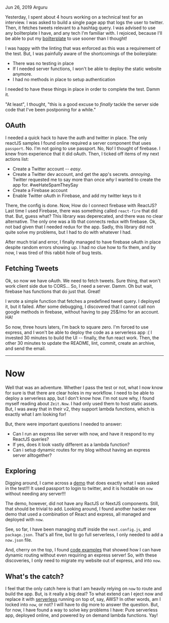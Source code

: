 Jun 26, 2019
Arguru

  Yesterday, I spent about 4 hours working on a technical test for an interview. I was asked to build a single page app that logs the user to twitter. Then, it fetches tweets relevant to a hashtag query.
  I was advised to use any boilterplate I have, and any tech I'm familiar with. I rejoiced, because I'll be able to put my [boilterplate](https://github.com/piotryordanov/nextjs-boilerplate) to use sooner than I thought!

  I was happy with the linting that was enforced as this was a requirement of the test. But, I was painfully aware of the shortcomings of the boilerplate:
  - There was no testing in place
  - If I needed server functions, I won't be able to deploy the static website anymore.
  - I had no methods in place to setup authentication

  I needed to have these things in place in order to complete the test.
  Damm it.

  "At least", I thought, "this is a good excuse to *finally* tackle the server side code that I've been postponing for a while."

  ## OAuth

  I needed a quick hack to have the auth and twitter in place. The only reactJS samples I found online required a server component that uses `passport`. 
  No. I'm not going to use passport. No, No!
  I thought of firebase. I knew from experience that it did oAuth. Then, I ticked off items of my next actions list:
  - Create a Twitter account -- *easy*.
  - Create a Twitter dev account, and get the app's secrets. *annoying*. Twitter requested me to say more than once *why* I wanted to create the app for. #weHateSpamTheySay
  - Create a Firebase account
  - Enable Twitter oAuth in Firebase, and add my twitter keys to it

  There, the config is done. Now, How do I connect firebase with ReactJS?
  Last time I used Firebase, there was something called `react-fire` that did that. But, guess what? This library was deperecated, and there was no clear alternative.
  The only one was a lib that connects redux with firebase. Ok, not bad given that I needed redux for the app.
  Sadly, this library did not quite solve my problems, but I had to do with whatever I had.

  After much trial and error, I finally managed to have firebase oAuth in place despite random errors showing up. I had no clue how to fix them, and by now, I was tired of this rabbit hole of bug tests.


  ## Fetching Tweets

  Ok, so now we have oAuth. We need to fetch tweets. 
  Sure thing, that won't work client side due to CORS... So, I need a server. Damm.
  Oh but wait, firebase has functions that do just that. Great!

  I wrote a simple function that fetches a predefined tweet query. I deployed it, but it failed.
  After some debugging, I discovered that I cannot call non google methods in firebase, without having to pay 25$/mo for an account. HA!

  So now, three hours laters, I'm back to square zero. I'm forced to use express, and I won't be able to deploy the code as a serverless app :(
  I invested 30 minutes to build the UI -- finally, the fun react work. Then, the other 30 minutes to update the README, lint, commit, create an archive, and send the email.

----

  # Now

  Well that was an adventure. Whether I pass the test or not, what I now know for sure is that there are clear holes in my workflow. I need to be able to deploy a serverless app, but I don't know how.
  I'm not sure why, I found myself reading about `Zeit.Now`. I had only used them to host static assets. But, I was away that in their v2, they support lambda functions, which is exactly what I am looking for!
  
  But, there were important questions I needed to answer:
  - Can I run an express like server with now, and have it respond to my ReactJS queries?
  - If yes, does it look vastly different as a lambda function?
  - Can i setup dynamic routes for my blog without having an express server alltogether?

  ## Exploring
  Digging around, I came across a [demo](https://serverless-express.now.sh/) that does exactly what I was asked in the test!!! It used passport to login to twitter, and it is hostable on `now` without needing any server!!!

  The demo, however, did not have any RactJS or NextJS components. Still, that should be trivial to add. Looking around, I found another hacker new demo that used a combination of React and express, all managed and deployed with `now`.

  See, so far, I have been managing stuff inside the `next.config.js`, and `package.json`. That's all fine, but to go full serverless, I only needed to add a `now.json` file.

  And, cherry on the top, I found [code examples](https://zeit.co/guides/custom-next-js-server-to-routes/) that showed how I can have dynamic routing without even requiring an express server!
  So, with these discoveries, I only need to migrate my website out of express, and into `now`.

  ## What's the catch?

  I feel that the only catch here is that I am heavily relying on `now` to route and build the app. But, is it really a big deal? To what extend can I eject now and replace it with [serverless](https://serverless.com/) running on top of, say, AWS?
  In other words, am I locked into `now`, or not?
  I will have to dig more to answer the question. But, for now, I have found a way to solve key problems I have: Pure serverless app, deployed online, and powered by on demand lambda functions.
  Yay!
